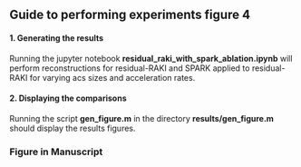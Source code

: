 ## Guide to performing experiments figure 4

#### 1. Generating the results

Running the jupyter notebook **residual_raki_with_spark_ablation.ipynb** will perform reconstructions for residual-RAKI and SPARK applied to residual-RAKI for varying acs sizes and acceleration rates.

#### 2. Displaying the comparisons

Running the script **gen_figure.m** in the directory **results/gen_figure.m** should display the results figures.

### Figure in Manuscript


